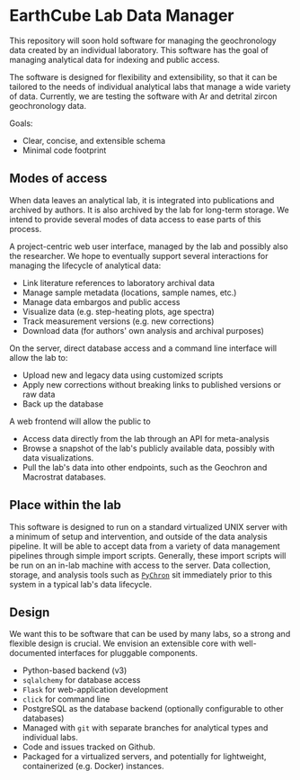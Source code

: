 # EarthCube Lab Data Manager

This repository will soon hold software for managing the geochronology data
created by an individual laboratory. This software has the goal of managing
analytical data for indexing and public access.

The software is designed for flexibility and extensibility, so that it can
be tailored to the needs of individual analytical labs that manage a wide
variety of data. Currently, we are testing the software with Ar and detrital
zircon geochronology data.

Goals:
- Clear, concise, and extensible schema
- Minimal code footprint

## Modes of access

When data leaves an analytical lab, it is integrated into publications
and archived by authors. It is also archived by the lab for long-term storage.
We intend to provide several modes of data access to ease parts of this
process.

A project-centric web user interface, managed by the
lab and possibly also the researcher. We hope to eventually
support several interactions for managing the lifecycle
of analytical data:

- Link literature references to laboratory archival data
- Manage sample metadata (locations, sample names, etc.)
- Manage data embargos and public access
- Visualize data (e.g. step-heating plots, age spectra)
- Track measurement versions (e.g. new corrections)
- Download data (for authors' own analysis and archival purposes)

On the server, direct database access and a
command line interface will allow the lab to:

- Upload new and legacy data using customized scripts
- Apply new corrections without breaking
  links to published versions or raw data
- Back up the database

A web frontend will allow the public to

- Access data directly from the lab through an API for meta-analysis
- Browse a snapshot of the lab's publicly available data, possibly
  with data visualizations.
- Pull the lab's data into other endpoints, such as the Geochron
  and Macrostrat databases.

## Place within the lab

This software is designed to run on a standard virtualized
UNIX server with a minimum of setup and intervention, and outside
of the data analysis pipeline.
It will be able to accept data from a variety of data
management pipelines through simple import scripts. Generally,
these import scripts will be run on an in-lab machine with access
to the server. Data collection, storage, and analysis tools
such as [`PyChron`](https://github.com/NMGRL/PyChron)
sit immediately prior to this system in a typical lab's data lifecycle.

## Design

We want this to be software that can be used by many labs, so a
strong and flexible design is crucial. We envision an
extensible core with well-documented interfaces for pluggable
components.

- Python-based backend (v3)
- `sqlalchemy` for database access
- `Flask` for web-application development
- `click` for command line
- PostgreSQL as the database backend (optionally configurable to other
  databases)
- Managed with `git` with separate branches for analytical
  types and individual labs.
- Code and issues tracked on Github.
- Packaged for a virtualized servers, and potentially
  for lightweight, containerized (e.g. Docker) instances.

